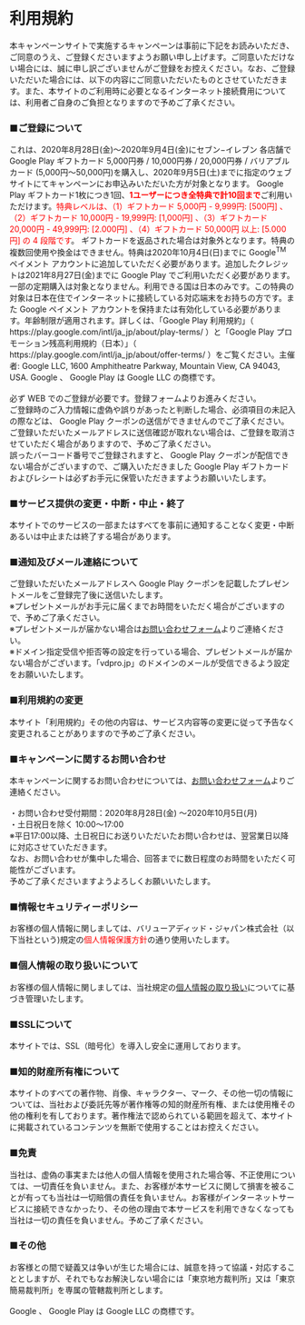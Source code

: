 <main>
<h1>利用規約</h1>
<div class="defaultpage">
<div class="subsection">

<p>
本キャンペーンサイトで実施するキャンペーンは事前に下記をお読みいただき、ご同意のうえ、ご登録くださいますようお願い申し上げます。ご同意いただけない場合には、誠に申し訳ございませんがご登録をお控えください。なお、ご登録いただいた場合には、以下の内容にご同意いただいたものとさせていただきます。また、本サイトのご利用時に必要となるインターネット接続費用については、利用者ご自身のご負担となりますので予めご了承ください。<br>
</p>
</div>		<div class="subsection">
<h3>■ご登録について</h3>
<p>
これは、2020年8月28日(金)～2020年9月4日(金)にセブン−イレブン 各店舗で Google Play ギフトカード 5,000円券 / 10,000円券 /  20,000円券 / バリアブルカード (5,000円～50,000円)を購入し、2020年9月5日(土)までに指定のウェブサイトにてキャンペーンにお申込みいただいた方が対象となります。 Google Play ギフトカード1枚につき1回、<font color="red"><b>1ユーザーにつき全特典で計10回まで</b></font>ご利用いただけます。<font color="red">特典レベルは、（1）ギフトカード 5,000円 - 9,999円: [500円] 、（2）ギフトカード 10,000円 - 19,999円: [1,000円] 、（3）ギフトカード 20,000円 - 49,999円: [2.000円] 、（4）ギフトカード 50,000円 以上: [5.000円] の 4 段階です</font>。 ギフトカードを返品された場合は対象外となります。特典の複数回使用や換金はできません。特典は2020年10月4日(日)までに Google<sup>TM</sup> ペイメント アカウントに追加していただく必要があります。追加したクレジットは2021年8月27日(金)までに Google Play でご利用いただく必要があります。一部の定期購入は対象となりません。利用できる国は日本のみです。この特典の対象は日本在住でインターネットに接続している対応端末をお持ちの方です。また Google ペイメント アカウントを保持または有効化している必要があります。年齢制限が適用されます。詳しくは、「Google Play 利用規約」（ https://play.google.com/intl/ja_jp/about/play-terms/ ）と「Google Play プロモーション残高利用規約（日本）」（ https://play.google.com/intl/ja_jp/about/offer-terms/ ）をご覧ください。主催者: Google LLC, 1600 Amphitheatre Parkway, Mountain View, CA 94043, USA. Google 、 Google Play は Google LLC の商標です。<br><br>必ず WEB でのご登録が必要です。登録フォームよりお進みください。<br>ご登録時のご入力情報に虚偽や誤りがあったと判断した場合、必須項目の未記入の際などは、 Google Play クーポンの送信ができませんのでご了承ください。<br>ご登録いただいたメールアドレスに送信確認が取れない場合は、ご登録を取消させていただく場合がありますので、予めご了承ください。<br>誤ったバーコード番号でご登録されますと、 Google Play クーポンが配信できない場合がございますので、ご購入いただきました Google Play ギフトカードおよびレシートは必ずお手元に保管いただきますようお願いいたします。<br>
</p>
</div>		<div class="subsection">
<h3>■サービス提供の変更・中断・中止・終了</h3>
<p>
本サイトでのサービスの一部またはすべてを事前に通知することなく変更・中断あるいは中止または終了する場合があります。<br>
</p>
</div>		<div class="subsection">
<h3>■通知及びメール連絡について</h3>
<p>
ご登録いただいたメールアドレスへ Google Play クーポンを記載したプレゼントメールをご登録完了後に送信いたします。<br>※プレゼントメールがお手元に届くまでお時間をいただく場合がございますので、予めご了承ください。<br>※プレゼントメールが届かない場合は<a href="inquiry.html">お問い合わせフォーム</a>よりご連絡ください。<br>※ドメイン指定受信や拒否等の設定を行っている場合、プレゼントメールが届かない場合がございます。「vdpro.jp」のドメインのメールが受信できるよう設定をお願いいたします。<br>
</p>
</div>		<div class="subsection">
<h3>■利用規約の変更</h3>
<p>
本サイト「利用規約」その他の内容は、サービス内容等の変更に従って予告なく変更されることがありますので予めご了承ください。<br>
</p>
</div>		<div class="subsection">
<h3>■キャンペーンに関するお問い合わせ</h3>
<p>
本キャンペーンに関するお問い合わせについては、<a href="inquiry.html">お問い合わせフォーム</a>よりご連絡ください。<br><br>・お問い合わせ受付期間：2020年8月28日(金) ～2020年10月5日(月) <br>・土日祝日を除く 10:00～17:00<br>※平日17:00以降、土日祝日にお送りいただいたお問い合わせは、翌営業日以降に対応させていただきます。<br>なお、お問い合わせが集中した場合、回答までに数日程度のお時間をいただく可能性がございます。<br>予めご了承くださいますようよろしくお願いいたします。<br>
</p>
</div>		<div class="subsection">
<h3>■情報セキュリティーポリシー</h3>
<p>
お客様の個人情報に関しましては、バリューアディッド・ジャパン株式会社（以下当社という)規定の<a href="policy.html" target="_blank" style="color:#FF0000; text-decoration: none;">個人情報保護方針</a>の通り使用いたします。<br>
</p>
</div>		<div class="subsection">
<h3>■個人情報の取り扱いについて</h3>
<p>
お客様の個人情報に関しましては、当社規定の<a href="privacy.html" target="_blank">個人情報の取り扱い</a>についてに基づき管理いたします。<br>
</p>
</div>		<div class="subsection">
<h3>■SSLについて</h3>
<p>
本サイトでは、SSL（暗号化）を導入し安全に運用しております。<br>
</p>
</div>		<div class="subsection">
<h3>■知的財産所有権について</h3>
<p>
本サイトのすべての著作物、肖像、キャラクター、マーク、その他一切の情報については、当社および委託先等が著作権等の知的財産所有権、または使用権その他の権利を有しております。著作権法で認められている範囲を超えて、本サイトに掲載されているコンテンツを無断で使用することはお控えください。<br>
</p>
</div>		<div class="subsection">
<h3>■免責</h3>
<p>
当社は、虚偽の事実または他人の個人情報を使用された場合等、不正使用については、一切責任を負いません。また、お客様が本サービスに関して損害を被ることが有っても当社は一切賠償の責任を負いません。お客様がインターネットサービスに接続できなかったり、その他の理由で本サービスを利用できなくなっても当社は一切の責任を負いません。予めご了承ください。<br>
</p>
</div>		<div class="subsection">
<h3>■その他</h3>
<p>
お客様との間で疑義又は争いが生じた場合には、誠意を持って協議・対応することとしますが、それでもなお解決しない場合には「東京地方裁判所」又は「東京簡易裁判所」を専属の管轄裁判所とします。<br><br>Google 、 Google Play は Google LLC の商標です。
</p>
</div>	</div><!--defaultpage-->

</main>
